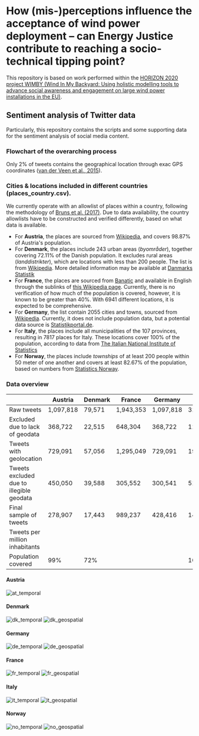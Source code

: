 # How (mis-)perceptions influence the acceptance of wind power deployment – can Energy Justice contribute to reaching a socio-technical tipping point?
This repository is based on work performed within the [HORIZON 2020 project WIMBY (Wind In My Backyard: Using holistic modelling tools to advance social awareness and engagement on large wind power installations in the EU)](https://cordis.europa.eu/project/id/101083460).

## Sentiment analysis of Twitter data
Particularly, this repository contains the scripts and some supporting data for the sentiment analysis of social media content. 

### Flowchart of the overarching process

Only 2% of tweets contains the geographical location through exac GPS coordinates ([van der Veen et al., 2015](https://doi.org/10.48550/arXiv.1508.02483)). 

### Cities & locations included in different countries (places_country.csv). 
We currently operate with an allowlist of places within a country, following the methodology of [Bruns et al. (2017)](https://doi.org/10.1177/2056305117748162). Due to data availability, the country allowlists have to be constructed and verified differently, based on what data is available. 

* For **Austria**, the places are sourced from [Wikipedia](https://en.wikipedia.org/wiki/List_of_cities_and_towns_in_Austria), and covers 98.87% of Austria's population. 
* For **Denmark**, the places include 243 urban areas (_byområder_), together covering 72.11% of the Danish population. It excludes rural areas (_landdistrikter_), which are locations with less than 200 people. The list is from  [Wikipedia](https://en.wikipedia.org/wiki/List_of_cities_and_towns_in_Denmark). More detailed information may be available at [Danmarks Statistik](https://www.statistikbanken.dk/statbank5a/SelectVarVal/Define.asp?Maintable=BEF4&PLanguage=0)
* For **France**, the places are sourced from [Banatic](https://www.banatic.interieur.gouv.fr/V5/fichiers-en-telechargement/fichiers-telech.php) and available in English through the sublinks of [this Wikipedia page](https://en.wikipedia.org/wiki/Lists_of_communes_of_France). Currently, there is no verification of how much of the population is covered, however, it is known to be greater than 40%. With 6941 different locations, it is expected to be comprehensive. 
* For **Germany**, the list contain 2055 cities and towns, sourced from [Wikipedia](https://en.wikipedia.org/wiki/List_of_cities_and_towns_in_Germany). Currently, it does not include population data, but a potential data source is [Statistikportal.de](https://www.statistikportal.de/de/gemeindeverzeichnis).
* For **Italy**, the places include all municipalities of the 107 provinces, resulting in 7817 places for Italy. These locations cover 100% of the population, according to data from [The Italian National Institute of Statistics](https://demo.istat.it/app/?i=D7B&a=2023&l=en)
* For **Norway**, the places include _townships_ of at least 200 people within 50 meter of one another and covers at least 82.67% of the population, based on numbers from [Statistics Norway](https://www.ssb.no/befolkning/folketall/statistikk/tettsteders-befolkning-og-areal). 

### Data overview
|             | Austria | Denmark | France | Germany | Italy | Ireland | Norway | 
| ----------- | ----------- | ----------- | ----------- | ----------- | ----------- | ----------- | ----------- |
| Raw tweets      | 1,097,818 | 79,571 | 1,943,353 | 1,097,818 | 313,188 | | 118,439 |
| Excluded due to lack of geodata  | 368,722 | 22,515 | 648,304 | 368,722 | 114,351 |  | 31,769 |
| Tweets with geolocation | 729,091 | 57,056 | 1,295,049 | 729,091 | 198,837 |  | 86,670 |
| Tweets excluded due to illegible geodata | 450,050 | 39,588 | 305,552 | 300,541 | 51,131 |  | 22,827 |
| Final sample of tweets | 278,907 | 17,443 | 989,237 | 428,416 | 147,680 | | 63,830 |
| Tweets per million inhabitants | 
| Population covered | 99% | 72% | | |100% | | 83% |

#### Austria
![at_temporal](figures/AT_temporal.svg)

#### Denmark
![dk_temporal](figures/DK_temporal.svg)
![dk_geospatial](figures/dk_geospatial.svg)

#### Germany
![de_temporal](figures/DE_temporal.svg)
![de_geospatial](figures/de_geospatial.svg)

#### France
![fr_temporal](figures/FR_temporal.svg)
![fr_geospatial](figures/fr_geospatial.svg)

#### Italy
![it_temporal](figures/IT_temporal.svg)
![it_geospatial](figures/it_geospatial.svg)

#### Norway
![no_temporal](figures/NO_temporal.svg)
![no_geospatial](figures/no_geospatial.svg)
